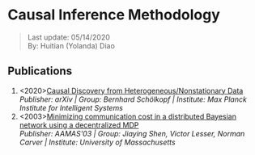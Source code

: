# Causal Inference Methodology

> Last update: 05/14/2020 <br>
> By: Huitian (Yolanda) Diao

## Publications
1. <2020>[Causal Discovery from Heterogeneous/Nonstationary Data](https://arxiv.org/abs/1903.01672)  <br>
  *Publisher: arXiv | Group: Bernhard Schölkopf | Institute: Max Planck Institute for Intelligent Systems*
2. <2003>[Minimizing communication cost in a distributed Bayesian network using a decentralized MDP](https://dl.acm.org/doi/abs/10.1145/860575.860684) <br>
  *Publisher: AAMAS'03 | Group: Jiaying Shen, Victor Lesser, Norman Carver | Institute: University of Massachusetts*
